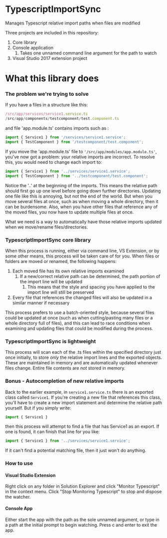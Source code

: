 # TypescriptImportSync
Manages Typescript relative import paths when files are modified

Three projects are included in this repository:
1. Core library
2. Console application
    1. Takes one unnamed command line argument for the path to watch
3. Visual Studio 2017 extension project


# What this library does

### The problem we're trying to solve

If you have a files in a structure like this: <br/>
 ```/src/app/app.module.ts
 /src/app/services/service1.service.ts
 /src/app/components/testcomponent/test.component.ts
 ```

and file 'app.module.ts' contains imports such as :
```typescript
import { Service1 } from '/services/service1.service';
import { TestComponent } from '/testcomponent/test.component';
```

If you move the 'app.module.ts' file to `'/src/app/modules/app.module.ts'`, you've now got a problem: your relative imports are incorrect. To resolve this, you would need to change each import to:<br/>
```typescript
import { Service1 } from '../services/service1.service';
import { TestComponent } from '../testcomponent/test.component';
```

Notice the '..' at the beginning of the imports. This means the relative path should first go up one level before going down further directories. Updating one file like this is annoying, but not the end of the world. But when you move several files at once, such as when moving a whole directory, then it can be burdensome. Also, when you have other files that reference any of the moved files, you now have to update multiple files at once.

What we need is a way to automatically have those relative imports updated when we move/rename files/directories.

### TypescriptImportSync core library

When this process is running, either via command line, VS Extension, or by some other means, this process will be taken care of for you. 
When files or folders are moved or renamed, the following happens:
1. Each moved file has its own relative imports examined
    1. If a new/correct relative path can be determined, the path portion of the import line will be updated
        1. This means that the style and spacing you have applied to the import line will still be preserved
2. Every file that references the changed files will also be updated in a similar manner if necessary

This process prefers to use a batch-oriented style, because several files could be updated at once (such as when cutting/pasting many files or a whole directory full of files), and this can lead to race conditions when examining and updating files that could be modified during the process.

### TypescriptImportSync is lightweight

This process will scan each of the .ts files within the specified directory just once initially, to store *only* the relative import lines and the exported objects. These are maintained in memory and are automatically updated whenever files change. Entire file contents are *not* stored in memory.

### Bonus - Autocompletion of new relative imports

Back to the earlier example, in `service1.service.ts` there is an exported class called `Service1`. If you're creating a new file that references this class, you'll have to create a new import statement and determine the relative path yourself. But if you simply write:
```typescript
import { Service1 }
```
then this process will attempt to find a file that has Service1 as an export. If one is found, it can finish that line for you like:
```typescript
import { Service1 } from '../services/service1.service';
```
If it can't find a potential matching file, then it just won't do anything.

### How to use

#### Visual Studio Extension
Right click on any folder in Solution Explorer and click "Monitor Typescript" in the context menu. Click "Stop Monitoring Typescript" to stop and dispose the watcher.

#### Console App
Either start the app with the path as the sole unnamed argument, or type in a path at the initial prompt to begin watching. Press c and enter to exit the app.
